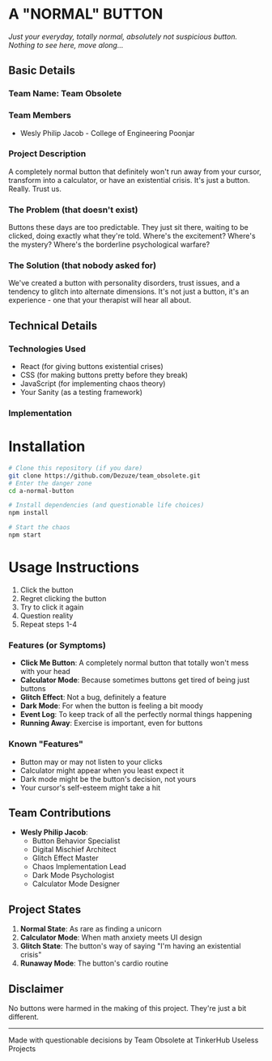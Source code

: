 # A "NORMAL" BUTTON

_Just your everyday, totally normal, absolutely not suspicious button. Nothing to see here, move along..._

## Basic Details

### Team Name: Team Obsolete

### Team Members

- Wesly Philip Jacob - College of Engineering Poonjar

### Project Description

A completely normal button that definitely won't run away from your cursor, transform into a calculator, or have an existential crisis. It's just a button. Really. Trust us.

### The Problem (that doesn't exist)

Buttons these days are too predictable. They just sit there, waiting to be clicked, doing exactly what they're told. Where's the excitement? Where's the mystery? Where's the borderline psychological warfare?

### The Solution (that nobody asked for)

We've created a button with personality disorders, trust issues, and a tendency to glitch into alternate dimensions. It's not just a button, it's an experience - one that your therapist will hear all about.

## Technical Details

### Technologies Used

- React (for giving buttons existential crises)
- CSS (for making buttons pretty before they break)
- JavaScript (for implementing chaos theory)
- Your Sanity (as a testing framework)

### Implementation

# Installation

```bash
# Clone this repository (if you dare)
git clone https://github.com/Dezuze/team_obsolete.git
# Enter the danger zone
cd a-normal-button

# Install dependencies (and questionable life choices)
npm install

# Start the chaos
npm start
```

# Usage Instructions

1. Click the button
2. Regret clicking the button
3. Try to click it again
4. Question reality
5. Repeat steps 1-4

### Features (or Symptoms)

- **Click Me Button**: A completely normal button that totally won't mess with your head
- **Calculator Mode**: Because sometimes buttons get tired of being just buttons
- **Glitch Effect**: Not a bug, definitely a feature
- **Dark Mode**: For when the button is feeling a bit moody
- **Event Log**: To keep track of all the perfectly normal things happening
- **Running Away**: Exercise is important, even for buttons

### Known "Features"

- Button may or may not listen to your clicks
- Calculator might appear when you least expect it
- Dark mode might be the button's decision, not yours
- Your cursor's self-esteem might take a hit

## Team Contributions

- **Wesly Philip Jacob**:
  - Button Behavior Specialist
  - Digital Mischief Architect
  - Glitch Effect Master
  - Chaos Implementation Lead
  - Dark Mode Psychologist
  - Calculator Mode Designer

## Project States

1. **Normal State**: As rare as finding a unicorn
2. **Calculator Mode**: When math anxiety meets UI design
3. **Glitch State**: The button's way of saying "I'm having an existential crisis"
4. **Runaway Mode**: The button's cardio routine

## Disclaimer

No buttons were harmed in the making of this project. They're just a bit different.

---

Made with questionable decisions by Team Obsolete at TinkerHub Useless Projects
